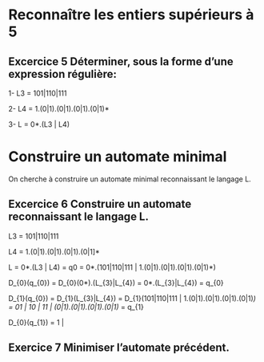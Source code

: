 # Reconnaître les entiers supérieurs à 5


## Excercice 5 Déterminer, sous la forme d’une expression régulière:

1- L3 = 101|110|111

2- L4 = 1.(0|1).(0|1).(0|1).(0|1)*

3- L = 0*.(L3 | L4)

# Construire un automate minimal

On cherche à construire un automate minimal reconnaissant le langage L.

## Excercice 6 Construire un automate reconnaissant le langage L.

L3 = 101|110|111

L4 = 1.(0|1).(0|1).(0|1).(0|1]*

L = 0*.(L3 | L4)
  = q0 = 0*.(101|110|111 | 1.(0|1).(0|1).(0|1).(0|1)*)

D_{0}(q_{0}) = D_{0}(0*).(L_{3}|L_{4}) = 0*.(L_{3}|L_{4}) = q_{0}

D_{1}(q_{0}) = D_{1}(L_{3}|L_{4}) = D_{1}(101|110|111 | 1.(0|1).(0|1).(0|1).(0|1)*)
			 = 01 | 10 | 11 | (0|1).(0|1).(0|1).(0|1)* = q_{1}

D_{0}(q_{1}) = 1 | 
## Exercice 7 Minimiser l’automate précédent.
